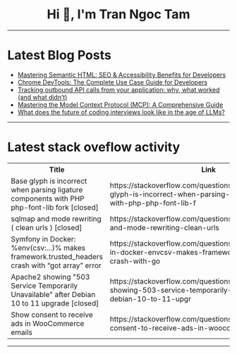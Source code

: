<h1 align="center">Hi 👋, I'm Tran Ngoc Tam</h1>

---

# Latest Blog Posts 
<!-- BLOG-POST-LIST:START -->
- [Mastering Semantic HTML: SEO &amp; Accessibility Benefits for Developers](https://dev.to/lewis_nganga_ed1e01bbd7/mastering-semantic-html-seo-accessibility-benefits-for-developers-n96)
- [Chrome DevTools: The Complete Use Case Guide for Developers](https://dev.to/gaw/chrome-devtools-the-complete-use-case-guide-for-developers-20la)
- [Tracking outbound API calls from your application: why, what worked &lpar;and what didn’t&rpar;](https://dev.to/gaw/tracking-outbound-api-calls-from-your-application-why-what-worked-and-what-didnt-13ii)
- [Mastering the Model Context Protocol &lpar;MCP&rpar;: A Comprehensive Guide](https://dev.to/gaw/mastering-the-model-context-protocol-mcp-a-comprehensive-guide-4m20)
- [What does the future of coding interviews look like in the age of LLMs?](https://dev.to/gaw/what-does-the-future-of-coding-interviews-look-like-in-the-age-of-llms-4aji)
<!-- BLOG-POST-LIST:END -->

---

# Latest stack oveflow activity
<table>
  <tr><th>Title</th><th>Link</th></tr>
  <!-- STACKOVERFLOW:START --><tr><td>Base glyph is incorrect when parsing ligature components with PHP php-font-lib fork [closed]</td><td>https://stackoverflow.com/questions/79752667/base-glyph-is-incorrect-when-parsing-ligature-components-with-php-php-font-lib-f</td></tr><tr><td>sqlmap and mode rewriting &lpar; clean urls &rpar; [closed]</td><td>https://stackoverflow.com/questions/79752659/sqlmap-and-mode-rewriting-clean-urls</td></tr><tr><td>Symfony in Docker: %env&lpar;csv:...&rpar;% makes framework.trusted_headers crash with “got array” error</td><td>https://stackoverflow.com/questions/79752588/symfony-in-docker-envcsv-makes-framework-trusted-headers-crash-with-go</td></tr><tr><td>Apache2 showing &quot;503 Service Temporarily Unavailable&quot; after Debian 10 to 11 upgrade [closed]</td><td>https://stackoverflow.com/questions/79752438/apache2-showing-503-service-temporarily-unavailable-after-debian-10-to-11-upgr</td></tr><tr><td>Show consent to receive ads in WooCommerce emails</td><td>https://stackoverflow.com/questions/79752437/show-consent-to-receive-ads-in-woocommerce-emails</td></tr><!-- STACKOVERFLOW:END -->
</table>

---


